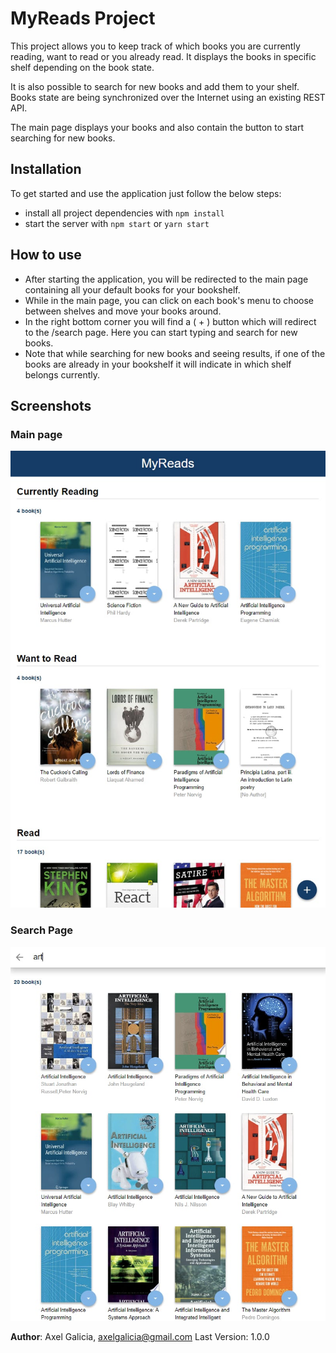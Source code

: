 # MyReads Project

This project allows you to keep track of which books you are currently reading, want to read or you already read. It displays the books in specific shelf depending on the book state. 

It is also possible to search for new books and add them to your shelf. Books state are being synchronized over the Internet using an existing REST API.

The main page displays your books and also contain the button to start searching for new books.


## Installation

To get started and use the application just follow the below steps:

* install all project dependencies with `npm install`
* start the server with `npm start` or `yarn start`

## How to use

 - After starting the application, you will be redirected to the main page containing all your default books for your bookshelf.
 - While in the main page, you can click on each book's menu to choose between shelves and move your books around.
 - In the right bottom corner you will find a ( + ) button which will redirect to the /search page. Here you can start typing and search for new books.
 - Note that while searching for new books and seeing results, if one of the books are already in your bookshelf it will indicate in which shelf belongs currently.

## Screenshots

### Main page
![Main page](https://github.com/axelgalicia/react-app-my-reads/blob/master/images/main_page.jpg)

### Search Page
![Search Page](https://github.com/axelgalicia/react-app-my-reads/blob/master/images/search_page.jpg)

**Author**: Axel Galicia, axelgalicia@gmail.com
Last Version: 1.0.0